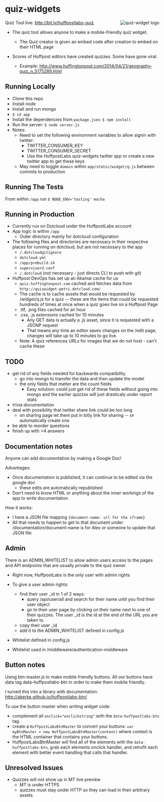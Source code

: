 quiz-widgets
============
<img src="http://quizwidget-petri.dotcloud.com/img/example-quiz-screenshot.png" alt="quiz-widget logo" align="right" />

Quiz Tool live: <http://bit.ly/huffpostlabs-quiz>

* The quiz tool allows anyone to make a mobile-friendly quiz widget.
	- The Quiz creator is given an embed code after creation to embed on their HTML page

* Scores of Huffpost editors have created quizzes.  Some have gone viral.
	- Example: <http://www.huffingtonpost.com/2014/04/21/geography-quiz_n_5175289.html>


Running Locally
---

- Clone this repo
- Install node
- Install and run mongo
- ```$ cd app```
- Install the dependencies from ```package.json```: ```$ npm install``` 
- Run the server: ```$ node server.js```
- Notes: 
	- Need to set the following environment variables to allow signin with twitter:
		- TWITTER_CONSUMER_KEY 
		- TWITTER_CONSUMER_SECRET
		- Use the HuffpostLabs quiz-widgets twitter app or create a new twitter app to get these keys
	- May need to toggle ```domain``` within ```app/static/widget/q.js``` between commits to production


Running The Tests
---

From within ```/app``` run 
```$ NODE_ENV='testing' mocha```


Running in Production
---

- Currently run on Dotcloud under the HuffpostLabs account
- App logic is within ```/app```
	- Outer directory mainly for dotcloud configuration
- The following files and directories are necessary in their respective places for running on dotcloud, but are not necessary to the app
	- ```/.dotcloudgitignore```
	- ```dotcloud.yml```
	- ```/app/prebuild.sh```
	- ```supervisord.conf```
	- ```/.dotcloud``` (not necessary - just directs CLI to push with git)
- Huffpost DevOps has set up an Akamai cache for us
	- ```quiz.huffingtonpost.com``` cached and fetches data from ```http://quizwidget-petri.dotcloud.com/```
	- The cache is to cache assets that would be requested by /widget/q.js for a quiz -- these are the items that could be requested hundreds of times at once when a quiz goes live on a Huffpost Page
	- .ttf, .png files cached for an hour
	- .css, .js extensions cached for 10 minutes
		- Any GET data is actually a .js asset, since it is requested with a JSONP request
		- That means any time an editor saves changes on the /edit page, changes will take up to 10 minutes to go live.
	- Note: A quiz references URLs for images that we do not host - can't cache these

TODO
---

- get rid of any fields needed for backwards compatibility
	- go into mongo to transfer the data and then update the model
	- the only fields that matter are the count fields
		- Easy solution: could just get rid of these fields without going into mongo and the earlier quizzes will just drasticaly under report stats
- trivia documentation	
- deal with possibility that twitter share link could be too long
	- on sharing page let them put in bitly link for sharing -- or automatically create one
- be able to reorder questions
- finish up with >4 answers



Documentation notes
---
Anyone can add documentation by making a Google Doc!

Advantages:

- Once documentation is published, it can continue to be edited via the google doc
	- these edits are automatically republished
- Don't need to know HTML or anything about the inner workings of the app to write documentation

How it works:

- I have a JSON file mapping ```{document-name: url for the iframe} ```
- All that needs to happen to get to that document under /documentation/document-name is for Alex or someone to update that JSON file


Admin
---
There is an ADMIN_WHITELIST to allow admin users access to the pages and API endpoints that are usually private to the quiz owner

- Right now, HuffpostLabs is the only user with admin rights
- To give a user admin rights:
	- find their user _id in 1 of 2 ways:
		- query /api/user/all and search for their name until you find their user object
		- go to their user page by clicking on their name next to one of their quizzes.  The user _id is the id at the end of the URL you are taken to.
	- copy their user _id
	- add it to the ADMIN_WHITELIST defined in config.js


- Whitelist defined in config.js
- Whitelist used in /middleware/authentication-middleware


Button notes
---
Using btn-master.js to make mobile friendly buttons.  All our buttons have data tag data-huffpostlabs-btn in order to make them mobile friendly.

I turned this into a library with documentation: <http://aberke.github.io/huffpostlabs-btn/>

To use the button master when writing widget code:

- complement all ```onclick="onclickstring"``` with the ```data-huffpostlabs-btn``` tag.
- create a ```HuffpostLabsBtnMaster``` to convert your buttons: ```var myBtnMaster = new HuffpostLabsBtnMaster(context)``` where context is the HTML container that contains your buttons.
- HuffpostLabsBtnMaster will find all of the elements with the ```data-huffpostlabs-btn```, grab each elements onclick handler, and retrofit each element with better event handling that calls that handler.


Unresolved Issues
---

- Quizzes will not show up in MT live preview
	- MT is under HTTPS
	- quizzes must stay under HTTP so they can load in their arbitrary assets

